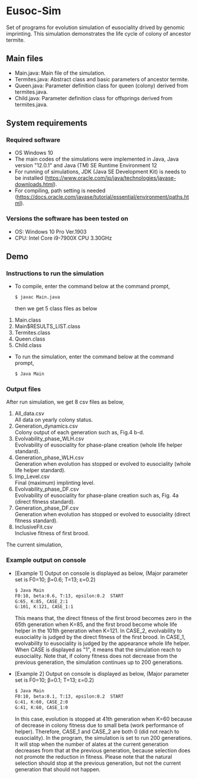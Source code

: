 # Eusoc-Sim
Set of programs for evolution simulation of eusociality drived by genomic imprinting.
This simulation demonstrates the life cycle  of colony of ancestor termite.

## Main files

* Main.java: Main file of the simulation.
* Termites.java: Abstract class and basic parameters of ancestor termite.
* Queen.java: Parameter definition class for queen (colony) derived from termites.java.
* Child.java: Parameter definition class for offsprings derived from termites.java.


## System requirements
### Required software
* OS Windows 10 
* The main codes of the simulations were implemented in Java, Java version "12.0.1" and Java (TM) SE Runtime Environment 12
* For running of simulations, JDK (Java SE Development Kit) is needs to be installed (https://www.oracle.com/jp/java/technologies/javase-downloads.html).
* For compiling, path setting is needed (https://docs.oracle.com/javase/tutorial/essential/environment/paths.html).

### Versions the software has been tested on
* OS: Windows 10 Pro Ver.1903
* CPU: Intel Core i9-7900X CPU 3.30GHz


## Demo
### Instructions to run the simulation
* To compile, enter the command below at the command prompt, 
  ```bash
  $ javac Main.java
  ```
  then we get 5 class files as below
 1. Main.class
 2. Main$RESULTS_LIST.class
 3. Termites.class
 4. Queen.class
 5. Child.class

* To run the simulation, enter the command below at the command prompt,
  ```bash
  $ Java Main
  ```
### Output files
 After run simulation, we get 8 csv files as below,
 1. All_data.csv  
 All data on yearly colony status.   
 2. Generation_dynamics.csv  
 Colony output of each generation such as, Fig.4 b-d.  
 3. Evolvability_phase_WLH.csv  
 Evolvability of eusociality for phase-plane creation (whole life helper standard).  
 4. Generation_phase_WLH.csv  
 Generation when evolution has stopped or evolved to eusociality (whole life helper standard).  
 5. Imp_Level.csv  
 Final (maximum) implinting level.  
 6. Evolvability_phase_DF.csv  
 Evolvability of eusociality for phase-plane creation such as, Fig. 4a (direct fitness standard).
 7. Generation_phase_DF.csv  
 Generation when evolution has stopped or evolved to eusociality (direct fitness standard).
 8. InclusiveFit.csv  
 Inclusive fitness of first brood.    
 
 The current simulation, 
  
### Example output on console
* [Example 1] Output on console is displayed as below,
(Major parameter set is F0=10; β=0.6; T=13; ε=0.2)
  ```bash
  $ Java Main
  F0:10, beta:0.6, T:13, epsilon:0.2  START 
  G:65, K:85, CASE_2:1
  G:101, K:121, CASE_1:1
  ```
  This means that, the direct fitness of the first brood becomes zero in the 65th generation when K=85, and the first brood become whole life helper in the 101th generation when K=121.
  In CASE_2, evolvability to eusociality is judged by the direct fitness of the first brood.
  In CASE_1, evolvability to eusociality is judged by the appearance whole life helper.
  When CASE is displayed as "1", it means that the simulation reach to eusociality.
  Note that, if colony fitness does not decrease from the previous generation, the simulation continues up to 200 generations.
  
 * [Example 2] Output on console is displayed as below,
(Major parameter set is F0=10; β=0.1; T=13; ε=0.2)
   ```bash
   $ Java Main
   F0:10, beta:0.1, T:13, epsilon:0.2  START 
   G:41, K:60, CASE_2:0
   G:41, K:60, CASE_1:0
   ```
   In this case, evolution is stopped at 41th generation when K=60 because of decrease in colony fitness due to small beta (work performance of helper).
   Therefore, CASE_1 and CASE_2 are both 0 (did not reach to eusociality).
   In the program, the simulation is set to run 200 generations.
   It will stop when the number of alates at the current generation decreases from that at the previous generation, because selection does not promote the reduction in fitness. 
   Please note that the natural selection should stop at the previous generation, but not the current generation that should not happen.
  
